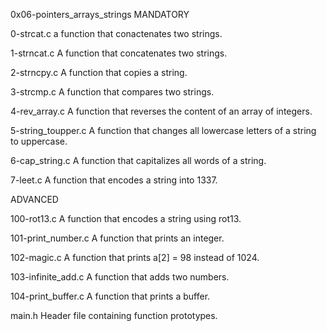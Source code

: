  0x06-pointers_arrays_strings
MANDATORY

0-strcat.c
a function that conactenates two strings.

1-strncat.c
A function that concatenates two strings.

2-strncpy.c
A function that copies a string.

3-strcmp.c
A function that compares two strings.

4-rev_array.c
A function that reverses the content of an array of integers.

5-string_toupper.c
A function that changes all lowercase letters of a string to uppercase.

6-cap_string.c
A function that capitalizes all words of a string.

7-leet.c
A function that encodes a string into 1337.

ADVANCED

100-rot13.c
A function that encodes a string using rot13.

101-print_number.c
A function that prints an integer.

102-magic.c
A function that prints a[2] = 98 instead of 1024.

103-infinite_add.c
A function that adds two numbers.

104-print_buffer.c
A function that prints a buffer.

main.h
Header file containing function prototypes.
